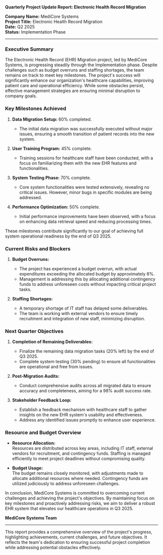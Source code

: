 

**Quarterly Project Update Report: Electronic Health Record Migration**

**Company Name:** MediCore Systems  
**Project Title:** Electronic Health Record Migration  
**Date:** Q2 2025  
**Status:** Implementation Phase  

---

### **Executive Summary**

The Electronic Health Record (EHR) Migration project, led by MediCore Systems, is progressing steadily through the Implementation phase. Despite challenges such as budget overruns and staffing shortages, the team remains on track to meet key milestones. The project's success will significantly enhance our organization's healthcare capabilities, improving patient care and operational efficiency. While some obstacles persist, effective management strategies are ensuring minimal disruption to company goals.

### **Key Milestones Achieved**

1. **Data Migration Setup:** 60% completed.  
   - The initial data migration was successfully executed without major issues, ensuring a smooth transition of patient records into the new system.

2. **User Training Program:** 45% complete.  
   - Training sessions for healthcare staff have been conducted, with a focus on familiarizing them with the new EHR features and functionalities.

3. **System Testing Phase:** 70% complete.  
   - Core system functionalities were tested extensively, revealing no critical issues. However, minor bugs in specific modules are being addressed.

4. **Performance Optimization:** 50% complete.  
   - Initial performance improvements have been observed, with a focus on enhancing data retrieval speed and reducing processing times.

These milestones contribute significantly to our goal of achieving full system operational readiness by the end of Q3 2025.

### **Current Risks and Blockers**

1. **Budget Overruns:**  
   - The project has experienced a budget overrun, with actual expenditures exceeding the allocated budget by approximately 8%.  
   - Management is addressing this by allocating additional contingency funds to address unforeseen costs without impacting critical project tasks.

2. **Staffing Shortages:**  
   - A temporary shortage of IT staff has delayed some deliverables.  
   - The team is working with external vendors to ensure timely recruitment and integration of new staff, minimizing disruption.

### **Next Quarter Objectives**

1. **Completion of Remaining Deliverables:**  
   - Finalize the remaining data migration tasks (20% left) by the end of Q3 2025.
   - Complete system testing (30% pending) to ensure all functionalities are operational and free from issues.

2. **Post-Migration Audits:**  
   - Conduct comprehensive audits across all migrated data to ensure accuracy and completeness, aiming for a 98% audit success rate.

3. **Stakeholder Feedback Loop:**  
   - Establish a feedback mechanism with healthcare staff to gather insights on the new EHR system's usability and effectiveness.
   - Address any identified issues promptly to enhance user experience.

### **Resource and Budget Overview**

- **Resource Allocation:**  
  Resources are distributed across key areas, including IT staff, external vendors for recruitment, and contingency funds. Staffing is managed efficiently to meet project deadlines without compromising quality.

- **Budget Usage:**  
  The budget remains closely monitored, with adjustments made to allocate additional resources where needed. Contingency funds are utilized judiciously to address unforeseen challenges.

In conclusion, MediCore Systems is committed to overcoming current challenges and achieving the project's objectives. By maintaining focus on key milestones and proactively addressing risks, we aim to deliver a robust EHR system that elevates our healthcare operations in Q3 2025.

**MediCore Systems Team**

---

This report provides a comprehensive overview of the project's progress, highlighting achievements, current challenges, and future objectives. It reflects the team's dedication to ensuring successful project completion while addressing potential obstacles effectively.